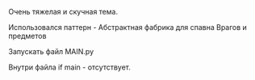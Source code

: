 Очень тяжелая и скучная тема.

Использовался паттерн - Абстрактная фабрика для спавна Врагов и предметов


Запускать файл MAIN.py 

Внутри файла   if main - отсутствует. 